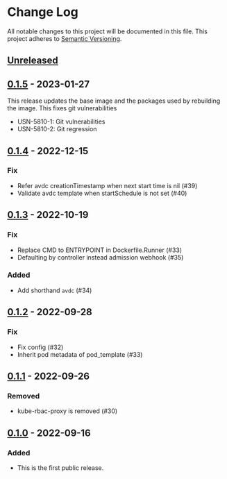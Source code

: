 # Change Log

All notable changes to this project will be documented in this file.
This project adheres to [Semantic Versioning](http://semver.org/).

## [Unreleased]

## [0.1.5] - 2023-01-27

This release updates the base image and the packages used by rebuilding the image.
This fixes git vulnerabilities
- USN-5810-1: Git vulnerabilities
- USN-5810-2: Git regression

## [0.1.4] - 2022-12-15
### Fix
- Refer avdc creationTimestamp when next start time is nil (#39)
- Validate avdc template when startSchedule is not set (#40)

## [0.1.3] - 2022-10-19
### Fix
- Replace CMD to ENTRYPOINT in Dockerfile.Runner (#33)
- Defaulting by controller instead admission webhook (#35)
### Added
- Add shorthand `avdc` (#34)

## [0.1.2] - 2022-09-28
### Fix
- Fix config (#32)
- Inherit pod metadata of pod_template (#33)

## [0.1.1] - 2022-09-26
### Removed
- kube-rbac-proxy is removed (#30)

## [0.1.0] - 2022-09-16

### Added

- This is the first public release.

[Unreleased]: https://github.com/cybozu-go/nyamber/compare/v0.1.5...HEAD
[0.1.5]: https://github.com/cybozu-go/nyamber/compare/v0.1.4...v0.1.5
[0.1.4]: https://github.com/cybozu-go/nyamber/compare/v0.1.3...v0.1.4
[0.1.3]: https://github.com/cybozu-go/nyamber/compare/v0.1.2...v0.1.3
[0.1.2]: https://github.com/cybozu-go/nyamber/compare/v0.1.1...v0.1.2
[0.1.1]: https://github.com/cybozu-go/nyamber/compare/v0.1.0...v0.1.1
[0.1.0]: https://github.com/cybozu-go/nyamber/compare/0b95ddf1810b156fc2bd36edd457b96a18ca0501...v0.1.0
